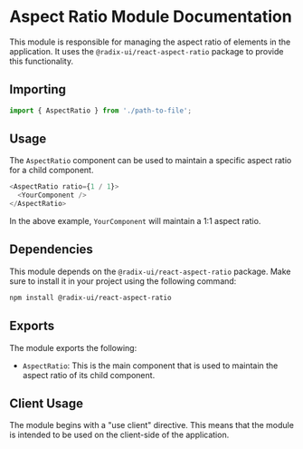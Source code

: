 # Aspect Ratio Module Documentation

This module is responsible for managing the aspect ratio of elements in the application. It uses the `@radix-ui/react-aspect-ratio` package to provide this functionality.

## Importing

```javascript
import { AspectRatio } from './path-to-file';
```

## Usage

The `AspectRatio` component can be used to maintain a specific aspect ratio for a child component.

```javascript
<AspectRatio ratio={1 / 1}>
  <YourComponent />
</AspectRatio>
```

In the above example, `YourComponent` will maintain a 1:1 aspect ratio.

## Dependencies

This module depends on the `@radix-ui/react-aspect-ratio` package. Make sure to install it in your project using the following command:

```bash
npm install @radix-ui/react-aspect-ratio
```

## Exports

The module exports the following:

- `AspectRatio`: This is the main component that is used to maintain the aspect ratio of its child component.

## Client Usage

The module begins with a "use client" directive. This means that the module is intended to be used on the client-side of the application.